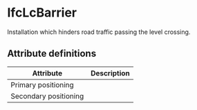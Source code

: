 IfcLcBarrier
============
Installation which hinders road traffic passing the level crossing.


Attribute definitions
---------------------
| Attribute             | Description   |
|-----------------------|---------------|
| Primary positioning   |               |
| Secondary positioning |               |

